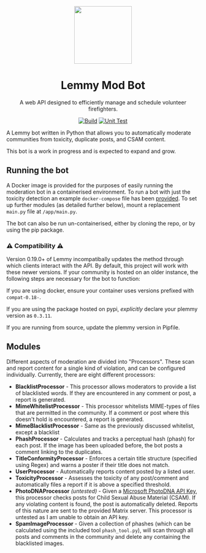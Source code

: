<p align="center">
    <a href="#" rel="noopener">
        <img width=150px src="assets/bot-logo.svg" ></img>
    </a>
    <h1 align="center">
        Lemmy Mod Bot
    </h1>
    <p align="center">
        A web API designed to efficiently manage and schedule volunteer firefighters.
    </p>
</p>
<div align="center">

[![Build](https://github.com/BenMMcLean/LemmyModBot/actions/workflows/build.yml/badge.svg)](https://github.com/BenMMcLean/LemmyModBot/actions/workflows/build.yml) 
[![Unit Test](https://github.com/BenMMcLean/LemmyModBot/actions/workflows/test.yml/badge.svg)](https://github.com/BenMMcLean/LemmyModBot/actions/workflows/test.yml)

</div>



A Lemmy bot written in Python that allows you to automatically moderate communities from toxicity, duplicate posts, and CSAM content.  

This bot is a work in progress and is expected to expand and grow.

## Running the bot
A Docker image is provided for the purposes of easily running the moderation bot in a containerised
environment. To run a bot with just the toxicity detection an example `docker-compose` file has been [provided](docker-compose.example.yml).
To set up further modules (as detailed further below), mount a replacement `main.py` file at `/app/main.py`.

The bot can also be run un-containerised, either by cloning the repo, or by using the pip package.

### ⚠️ Compatibility ⚠️
Version 0.19.0+ of Lemmy incompatibally updates the method through which clients interact with the API. By default, this project
will work with these newer versions. If your community is hosted on an older instance, the following steps are necessary for the
bot to function:

If you are using docker, ensure your container uses versions prefixed with `compat-0.18-`.

If you are using the package hosted on pypi, *explicitly* declare your plemmy version as `0.3.11`.

If you are running from source, update the plemmy version in Pipfile.

## Modules
Different aspects of moderation are divided into "Processors". These scan and report content for a single kind of 
violation, and can be configured individually. Currently, there are eight different processors:
* **BlacklistProcessor** - This processor allows moderators to provide a list of blacklisted words. If they are encountered in any comment or post, a report is generated.
* **MimeWhitelistProcessor** - This processor whitelists MIME-types of files that are permitted in the community. If a comment or post where this doesn't hold is encountered, a report is generated.
* **MimeBlacklistProcessor** - Same as the previously discussed whitelist, except a blacklist
* **PhashProcessor** - Calculates and tracks a perceptual hash (phash) for each post. If the image has been uploaded before, the bot posts a comment linking to the duplicates.
* **TitleConformityProcessor** - Enforces a certain title structure (specified using Regex) and warns a poster if their title does not match.
* **UserProcessor** - Automatically reports content posted by a listed user.
* **ToxicityProcessor** - Assesses the toxicity of any post/comment and automatically files a report if it is above a specified threshold.
* **PhotoDNAProcessor** *(untested)* - Given a [Microsoft PhotoDNA API Key](https://www.microsoft.com/en-us/photodna), this processor checks posts for Child Sexual Abuse Material (CSAM). If any violating content is found, the post is automatically deleted. Reports of this nature are sent to the provided Matrix server. This processor is untested as I am unable to obtain an API key.
* **SpamImageProcessor** - Given a collection of phashes (which can be calculated using the included tool `phash_tool.py`), will scan through all posts and comments in the community and delete any containing the blacklisted images.